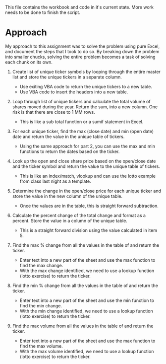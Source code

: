 This file contains the workbook and code in it's current state.  More work needs to be done to finish the script.

# Approach

My approach to this assignment was to solve the problem using pure Excel, and document the steps that I took to do so.  By breaking down the problem into smaller chucks, solving the entire problem becomes a task of solving each chunk on its own.

1.	Create list of unique ticker symbols by looping through the entire master list and store the unique tickers in a separate column.
    * Use exiting VBA code to return the unique tickers to a new table. 
    * Use VBA code to insert the headers into a new table. 

2.	Loop through list of unique tickers and calculate the total volume of shares moved during the year.  Return the sum, into a new column. One risk is that there are close to 1 MM rows. 
    * This is like a sub total function or a sumif statement in Excel. 

3.	For each unique ticker, find the max (close date) and min (open date) date and return the value in the unique table of tickers.
    * Using the same approach for part 2, you can use the max and min functions to return the dates based on the ticker.  

4.	Look up the open and close share price based on the open/close date and the ticker symbol and return the value to the unique table of tickers.
    * This is like an index/match, vlookup and can use the lotto example from class last night as a template.  

5.	Determine the change in the open/close price for each unique ticker and store the value in the new column of the unique table.
    * Once the values are in the table, this is straight forward subtraction. 

6.	Calculate the percent change of the total change and format as a percent.  Store the value in a column of the unique table. 
    * This is a straight forward division using the value calculated in item 5. 

7.	Find the max % change from all the values in the table of and return the ticker.
    * Enter text into a new part of the sheet and use the max function to find the max change.
    * With the max change identified, we need to use a lookup function (lotto exercise) to return the ticker. 

8.	Find the min % change from all the values in the table of and return the ticker.
    * Enter text into a new part of the sheet and use the min function to find the min change.
    * With the min change identified, we need to use a lookup function (lotto exercise) to return the ticker. 

9.	Find the max volume from all the values in the table of and return the ticker.
    * Enter text into a new part of the sheet and use the max function to find the max volume.
    * With the max volume identified, we need to use a lookup function (lotto exercise) to return the ticker.

